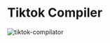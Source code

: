 # Tiktok Compiler
![tiktok-compilator](https://github.com/nailtonvital/tiktok-compiler/assets/51789882/a6211514-7cb3-4b05-b314-6a856ed97ca5)
